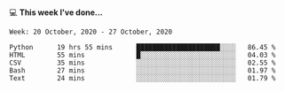 💻 **This week I've done...**

<!--START_SECTION:waka-->
```text
Week: 20 October, 2020 - 27 October, 2020

Python      19 hrs 55 mins      █████████████████████░░░░   86.45 % 
HTML        55 mins             █░░░░░░░░░░░░░░░░░░░░░░░░   04.03 % 
CSV         35 mins             ░░░░░░░░░░░░░░░░░░░░░░░░░   02.55 % 
Bash        27 mins             ░░░░░░░░░░░░░░░░░░░░░░░░░   01.97 % 
Text        24 mins             ░░░░░░░░░░░░░░░░░░░░░░░░░   01.79 %
```
<!--END_SECTION:waka-->
